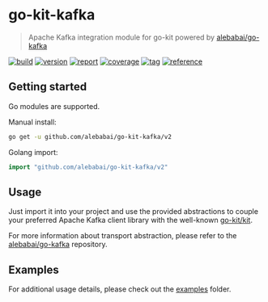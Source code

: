 # go-kit-kafka

> Apache Kafka integration module for go-kit powered by [alebabai/go-kafka](https://github.com/alebabai/go-kafka)

[![build](https://img.shields.io/github/actions/workflow/status/alebabai/go-kit-kafka/ci.yml)](https://github.com/alebabai/go-kit-kafka/actions?query=workflow%3ACI)
[![version](https://img.shields.io/github/go-mod/go-version/alebabai/go-kit-kafka)](https://go.dev/)
[![report](https://goreportcard.com/badge/github.com/alebabai/go-kit-kafka)](https://goreportcard.com/report/github.com/alebabai/go-kit-kafka)
[![coverage](https://img.shields.io/codecov/c/github/alebabai/go-kit-kafka)](https://codecov.io/github/alebabai/go-kit-kafka)
[![tag](https://img.shields.io/github/tag/alebabai/go-kit-kafka.svg)](https://github.com/alebabai/go-kit-kafka/tags)
[![reference](https://pkg.go.dev/badge/github.com/alebabai/go-kit-kafka.svg)](https://pkg.go.dev/github.com/alebabai/go-kit-kafka/v2)

## Getting started

Go modules are supported.  

Manual install:

```bash
go get -u github.com/alebabai/go-kit-kafka/v2
```

Golang import:

```go
import "github.com/alebabai/go-kit-kafka/v2"
```

## Usage

Just import it into your project and use the provided abstractions to couple your preferred Apache Kafka client library with the well-known [go-kit/kit](https://github.com/go-kit/kit).

For more information about transport abstraction, please refer to the [alebabai/go-kafka](https://github.com/alebabai/go-kafka) repository.

## Examples

For additional usage details, please check out the [examples](./examples) folder.
